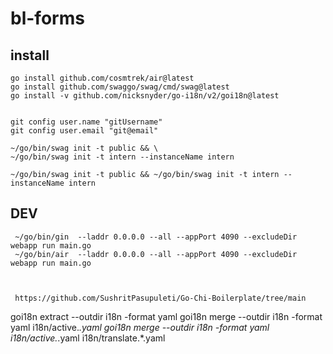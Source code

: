 # bl-forms

## install

    go install github.com/cosmtrek/air@latest
    go install github.com/swaggo/swag/cmd/swag@latest
    go install -v github.com/nicksnyder/go-i18n/v2/goi18n@latest


    git config user.name "gitUsername"
    git config user.email "git@email"

    ~/go/bin/swag init -t public && \
    ~/go/bin/swag init -t intern --instanceName intern 

    ~/go/bin/swag init -t public && ~/go/bin/swag init -t intern --instanceName intern 

## DEV

     ~/go/bin/gin  --laddr 0.0.0.0 --all --appPort 4090 --excludeDir webapp run main.go     
     ~/go/bin/air  --laddr 0.0.0.0 --all --appPort 4090 --excludeDir webapp run main.go



     https://github.com/SushritPasupuleti/Go-Chi-Boilerplate/tree/main


 goi18n extract --outdir i18n -format yaml 
 goi18n merge  --outdir i18n  -format yaml i18n/active.*.yaml 
 goi18n merge  --outdir i18n  -format yaml i18n/active.*.yaml i18n/translate.*.yaml 

